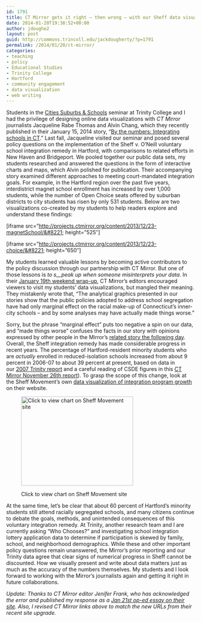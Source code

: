 ```yaml
---
id: 1791
title: CT Mirror gets it right — then wrong — with our Sheff data visualizations
date: 2014-01-20T19:38:52+00:00
author: jdoughe2
layout: post
guid: http://commons.trincoll.edu/jackdougherty/?p=1791
permalink: /2014/01/20/ct-mirror/
categories:
- teaching
- policy
- Educational Studies
- Trinity College
- Hartford
- community engagement
- data visualization
- web writing
---
```

Students in the <a href="http://commons.trincoll.edu/cssp" target="_blank">Cities Suburbs & Schools</a> seminar at Trinity College and I had the privilege of designing online data visualizations with _CT Mirror_ journalists Jacqueline Rabe Thomas and Alvin Chang, which they recently published in their January 15, 2014 story, &#8220;<a href="http://ctmirror.org/by-the-numbers-integrating-schools-in-ct/" target="_blank">By the numbers: Integrating schools in CT</a>.&#8221; Last fall, Jacqueline visited our seminar and posed several policy questions on the implementation of the Sheff v. O&#8217;Neill voluntary school integration remedy in Hartford, with comparisons to related efforts in New Haven and Bridgeport. We pooled together our public data sets, my students researched and answered the questions in the form of interactive charts and maps, which Alvin polished for publication. Their accompanying story examined different approaches to meeting court-mandated integration goals. For example, in the Hartford region over the past five years, interdistrict magnet school enrollment has increased by over 1,000 students, while the number of Open Choice seats offered by suburban districts to city students has risen by only 531 students. Below are two visualizations co-created by my students to help readers explore and understand these findings:

[iframe src=&#8221;http://projects.ctmirror.org/content/2013/12/23-magnetSchool/&#8221; height=&#8221;525&#8243;]

[iframe src=&#8221;http://projects.ctmirror.org/content/2013/12/23-choice/&#8221; height=&#8221;650&#8243;]

My students learned valuable lessons by becoming active contributors to the policy discussion through our partnership with CT Mirror. But one of those lessons is _to s__peak up when someone misinterprets your data_. In their <a href="http://ctmirror.org/connecticut-school-segregation-education-funding-and-tom-foley/" target="_blank">January 19th weekend wrap-up</a>, CT Mirror&#8217;s editors encouraged viewers to visit my students&#8217; data visualizations, but mangled their meaning. They mistakenly wrote that, &#8220;The analytical graphics presented in our stories show that the public policies adopted to address school segregation have had only marginal effect on the racial make-up of Connecticut&#8217;s inner-city schools &#8211; and by some analyses may have actually made things worse.&#8221;

Sorry, but the phrase &#8220;marginal effect&#8221; puts too negative a spin on our data, and &#8220;made things worse&#8221; confuses the facts in our story with opinions expressed by other people in the Mirror&#8217;s <a href="http://ctmirror.org/hartford-parents-are-divided-integrating-cts-schools/" target="_blank">related story the following day</a>. Overall, the Sheff integration remedy has made considerable progress in recent years. The percentage of Hartford-resident minority students who are _actually_ enrolled in reduced-isolation schools increased from about 9 percent in 2006-07 to about 39 percent at present, based on data in our <a href="http://digitalrepository.trincoll.edu/cssp_papers/6/" target="_blank">2007 Trinity report</a> and a careful reading of CSDE figures in this <a href="http://ctmirror.org/nearly-half-students-hartford-now-attend-integrated-schools/" target="_blank">CT Mirror November 26th report</a>). To grasp the scope of this change, look at the Sheff Movement&#8217;s own <a href="http://www.sheffmovement.org/pdf/Sheff_growth_graph_2007-2015.pdf" target="_blank">data visualization of integration program growth</a> on their website.<figure id="attachment_1802" style="width: 299px" class="wp-caption alignright">

<a href="http://www.sheffmovement.org/pdf/Sheff_growth_graph_2007-2015.pdf" target="_blank"><img class="size-full wp-image-1802 " alt="Click to view chart on Sheff Movement site" src="http://localhost/wordpress/wp-content/uploads/2014/01/Sheff_growth_graph_2007-2015.png" width="299" height="238" /></a><figcaption class="wp-caption-text">Click to view chart on Sheff Movement site</figcaption></figure>

At the same time, let&#8217;s be clear that about 60 percent of Hartford&#8217;s minority students still attend racially segregated schools, and many citizens continue to debate the goals, methods, and unintended consequences of this voluntary integration remedy. At Trinity, another research team and I are currently asking &#8220;Who Chooses?&#8221; and investigating school integration lottery application data to determine if participation is skewed by family, school, and neighborhood demographics. While these and other important policy questions remain unanswered, the Mirror&#8217;s prior reporting and our Trinity data agree that clear signs of numerical progress in Sheff cannot be discounted. How we visually present and write about data matters just as much as the accuracy of the numbers themselves. My students and I look forward to working with the Mirror&#8217;s journalists again and getting it right in future collaborations.

_Update: Thanks to CT Mirror editor Jenifer Frank, who has acknowledged the error and published my response as a <a href="http://ctmirror.org/ct-mirror-gets-it-right-then-wrong-with-trinity-students-sheff-data-visualizations/" target="_blank">Jan 21st op-ed essay on their site</a>. Also, I revised CT Mirror links above to match the new URLs from their recent site upgrade._
